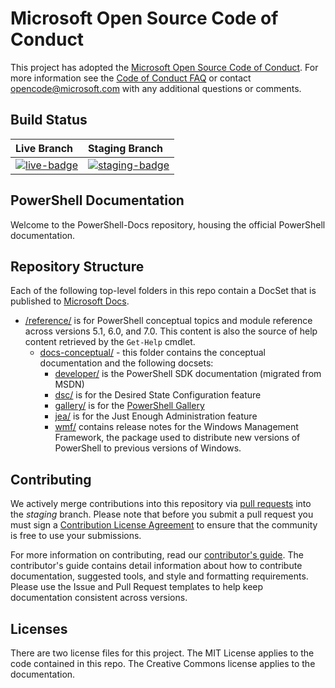 # Microsoft Open Source Code of Conduct

This project has adopted the
[Microsoft Open Source Code of Conduct](https://opensource.microsoft.com/codeofconduct/). For more
information see the [Code of Conduct FAQ](https://opensource.microsoft.com/codeofconduct/faq/) or
contact [opencode@microsoft.com](mailto:opencode@microsoft.com) with any additional questions or
comments.

[live-badge]: https://powershell.visualstudio.com/PowerShell-Docs/_apis/build/status/PowerShell-Docs-CI?branchName=live
[staging-badge]: https://powershell.visualstudio.com/PowerShell-Docs/_apis/build/status/PowerShell-Docs-CI?branchName=staging

## Build Status

|          Live Branch          |           Staging Branch            |
| :---------------------------- | :---------------------------------- |
| [![live-badge][]][live-badge] | [![staging-badge][]][staging-badge] |

## PowerShell Documentation

Welcome to the PowerShell-Docs repository, housing the official PowerShell documentation.

## Repository Structure

Each of the following top-level folders in this repo contain a DocSet that is published to
[Microsoft Docs](https://docs.microsoft.com/powershell).

- [/reference/](https://docs.microsoft.com/powershell/scripting/) is for PowerShell conceptual
  topics and module reference across versions 5.1, 6.0, and 7.0. This content is also the source of
  help content retrieved by the `Get-Help` cmdlet.
  - [docs-conceptual/](https://docs.microsoft.com/powershell) - this folder contains the conceptual
    documentation and the following docsets:
    - [developer/](https://docs.microsoft.com/powershell/scripting/developer/) is the PowerShell SDK
      documentation (migrated from MSDN)
    - [dsc/](https://docs.microsoft.com/powershell/scripting/dsc/) is for the Desired State
      Configuration feature
    - [gallery/](https://docs.microsoft.com/powershell/scripting/gallery) is for the
      [PowerShell Gallery](https://www.powershellgallery.com/)
    - [jea/](https://docs.microsoft.com/powershell/scripting/learn/remoting/jea/overview) is for the Just Enough
      Administration feature
    - [wmf/](https://docs.microsoft.com/powershell/scripting/windows-powershell/wmf/overview) contains release notes
      for the Windows Management Framework, the package used to distribute new versions of
      PowerShell to previous versions of Windows.

## Contributing

We actively merge contributions into this repository via
[pull requests](https://help.github.com/articles/using-pull-requests/) into the _staging_ branch.
Please note that before you submit a pull request you must sign a
[Contribution License Agreement](https://cla.microsoft.com/) to ensure that the community is free to
use your submissions.

For more information on contributing, read our
[contributor's guide](https://docs.microsoft.com/powershell/scripting/community/contributing/overview).
The contributor's guide contains detail information about how to contribute documentation, suggested
tools, and style and formatting requirements. Please use the Issue and Pull Request templates to
help keep documentation consistent across versions.

## Licenses

There are two license files for this project. The MIT License applies to the code contained in this
repo. The Creative Commons license applies to the documentation.
